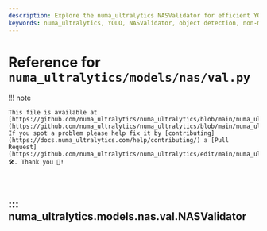 ```yaml
---
description: Explore the numa_ultralytics NASValidator for efficient YOLO model validation. Learn about NMS and post-processing configurations.
keywords: numa_ultralytics, YOLO, NASValidator, object detection, non-maximum suppression, NMS, YOLO models, machine learning
---
```


# Reference for `numa_ultralytics/models/nas/val.py`

!!! note

    This file is available at [https://github.com/numa_ultralytics/numa_ultralytics/blob/main/numa_ultralytics/models/nas/val.py](https://github.com/numa_ultralytics/numa_ultralytics/blob/main/numa_ultralytics/models/nas/val.py). If you spot a problem please help fix it by [contributing](https://docs.numa_ultralytics.com/help/contributing/) a [Pull Request](https://github.com/numa_ultralytics/numa_ultralytics/edit/main/numa_ultralytics/models/nas/val.py) 🛠️. Thank you 🙏!

<br>

## ::: numa_ultralytics.models.nas.val.NASValidator

<br><br>
